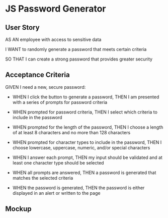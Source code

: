 # JS Password Generator

## User Story
AS AN employee with access to sensitive data

I WANT to randomly generate a password that meets certain criteria

SO THAT I can create a strong password that provides greater security

## Acceptance Criteria
GIVEN I need a new, secure password:

- WHEN I click the button to generate a password, THEN I am presented with a series of prompts for password criteria

- WHEN prompted for password criteria, THEN I select which criteria to include in the password

- WHEN prompted for the length of the password, THEN I choose a length of at least 8 characters and no more than 128 characters

- WHEN prompted for character types to include in the password, THEN I choose lowercase, uppercase, numeric, and/or special characters

- WHEN I answer each prompt, THEN my input should be validated and at least one character type should be selected

- WHEN all prompts are answered, THEN a password is generated that matches the selected criteria

- WHEN the password is generated, THEN the password is either displayed in an alert or written to the page

## Mockup
